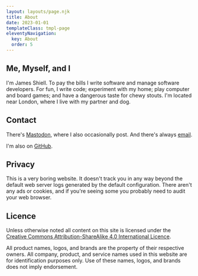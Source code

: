 ```yaml
---
layout: layouts/page.njk
title: About
date: 2023-01-01
templateClass: tmpl-page
eleventyNavigation:
  key: About
  order: 5
---
```


## Me, Myself, and I

I'm James Shiell. To pay the bills I write software and manage software developers. For fun, I write code; experiment with my home; play computer and board games; and have a dangerous taste for chewy stouts. I'm located near London, where I live with my partner and dog.

## Contact

There's [Mastodon](https://mastodon.social/@jsh), where I also occasionally post. And there's always [email](mailto:www+infernus@infernus.org).

I'm also on [GitHub](https://github.com/jshiell).

## Privacy

This is a very boring website. It doesn't track you in any way beyond the default web server logs generated by the default configuration. There aren't any ads or cookies, and if you're seeing some you probably need to audit your web browser.

## Licence

Unless otherwise noted all content on this site is licensed under the [Creative Commons Attribution-ShareAlike 4.0 International Licence](https://creativecommons.org/licenses/by-sa/4.0/).

All product names, logos, and brands are the property of their respective owners. All company, product, and service names used in this website are for identification purposes only. Use of these names, logos, and brands does not imply endorsement.
